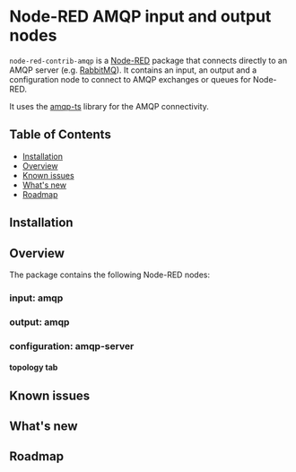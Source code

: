 Node-RED AMQP input and output nodes
====================================


`node-red-contrib-amqp` is a [Node-RED](http://nodered.org/docs/creating-nodes/packaging.html) package that connects directly to an AMQP server (e.g. [RabbitMQ](https://www.rabbitmq.com/)). It contains an input, an output and a configuration node to connect to AMQP exchanges or queues for Node-RED.

It uses the [amqp-ts](https://github.com/abreits/amqp-ts) library for the AMQP connectivity.


## Table of Contents
- [Installation](#installation)
- [Overview](#overview)
- [Known issues](#knownissues)
- [What's new](#whatsnew)
- [Roadmap](#roadmap)


## Installation     <a name="installation"></a>

## Overview     <a name="overview"></a>

The package contains the following Node-RED nodes:

### input: amqp

### output: amqp

### configuration: amqp-server

#### topology tab     <a name="topology"></a>

## Known issues     <a name="knownissues"></a>

## What's new     <a name="whatsnew"></a>

## Roadmap     <a name="roadmap"></a>
